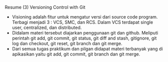 Resume 
(3) Versioning Control with Git

- Visioning adalah fitur untuk mengatur versi dari source code program. Terbagi menjadi 3 : VCS, SMC, dan RCS. Dalam VCS terdapat single user, centralized, dan distributed. 
- Didalam materi tersebut diajarkan penggunaan git dan github. Meliputi perintah git add, git commit, git status, git diff and stash, gitignore, git log dan checkout, git reset, git branch dan git merge. 
- Dari semua tugas praktikum dan pilgan didapat materi terbanyak yang di apikasikan yaitu git add, git commit, git branch dan git merge. 
